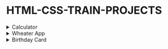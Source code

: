 # HTML-CSS-TRAIN-PROJECTS
<!-- GIFS MUST BE RECORDED ON 1350X600px -->
<details>
  <summary> Calculator </summary>
  <img src="https://github.com/NathanRibeiroC/HTML-CSS-TRAIN-PROJECTS/blob/master/gifs/calculator_.gif"/>
</details>

<details>
  <summary> Wheater App </summary>
  <img src="https://github.com/NathanRibeiroC/HTML-CSS-TRAIN-PROJECTS/blob/master/gifs/wheaterApp.gif"/>
</details>  

<details>
  <summary> Birthday Card </summary>
  <img src="https://github.com/NathanRibeiroC/HTML-CSS-TRAIN-PROJECTS/blob/master/gifs/respBirthCard.gif"/>
</details>  
